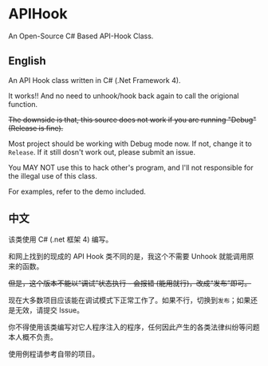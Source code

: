 # APIHook

An Open-Source C# Based API-Hook Class.

## English

An API Hook class written in C# (.Net Framework 4).

It works!! And no need to unhook/hook back again to call the origional function.

<del>The downside is that, this source does not work if you are running "Debug" (Release is fine).</del>

Most project should be working with Debug mode now. If not, change it to `Release`. If it still dosn't work out, please submit an issue.

You MAY NOT use this to hack other's program, and I'll not responsible for the illegal use of this class.

For examples, refer to the demo included.

## 中文
该类使用 C# (.net 框架 4) 编写。

和网上找到的现成的 API Hook 类不同的是，我这个不需要 Unhook 就能调用原来的函数。

<del>但是，这个版本不能以“调试”状态执行 - 会报错 (能用就行)，改成“发布”即可。</del>

现在大多数项目应该能在调试模式下正常工作了。如果不行，切换到`发布`；如果还是无效，请提交 Issue。

你不得使用该类编写对它人程序注入的程序，任何因此产生的各类法律纠纷等问题本人概不负责。

使用例程请参考自带的项目。